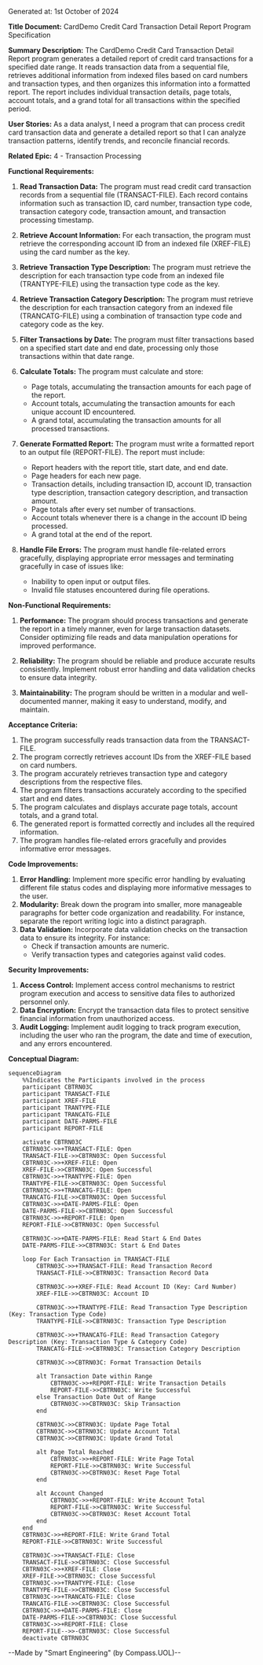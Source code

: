 Generated at: 1st October of 2024

**Title Document:** CardDemo Credit Card Transaction Detail Report Program Specification

**Summary Description:** The CardDemo Credit Card Transaction Detail Report program generates a detailed report of credit card transactions for a specified date range. It reads transaction data from a sequential file, retrieves additional information from indexed files based on card numbers and transaction types, and then organizes this information into a formatted report. The report includes individual transaction details, page totals, account totals, and a grand total for all transactions within the specified period.

**User Stories:** As a data analyst, I need a program that can process credit card transaction data and generate a detailed report so that I can analyze transaction patterns, identify trends, and reconcile financial records.

**Related Epic:** 4 - Transaction Processing

**Functional Requirements:**

1.  **Read Transaction Data:** The program must read credit card transaction records from a sequential file (TRANSACT-FILE). Each record contains information such as transaction ID, card number, transaction type code, transaction category code, transaction amount, and transaction processing timestamp. 

2.  **Retrieve Account Information:** For each transaction, the program must retrieve the corresponding account ID from an indexed file (XREF-FILE) using the card number as the key. 

3.  **Retrieve Transaction Type Description:** The program must retrieve the description for each transaction type code from an indexed file (TRANTYPE-FILE) using the transaction type code as the key.

4.  **Retrieve Transaction Category Description:** The program must retrieve the description for each transaction category from an indexed file (TRANCATG-FILE) using a combination of transaction type code and category code as the key.

5.  **Filter Transactions by Date:** The program must filter transactions based on a specified start date and end date, processing only those transactions within that date range.

6.  **Calculate Totals:** The program must calculate and store:
    *   Page totals, accumulating the transaction amounts for each page of the report.
    *   Account totals, accumulating the transaction amounts for each unique account ID encountered.
    *   A grand total, accumulating the transaction amounts for all processed transactions.

7.  **Generate Formatted Report:** The program must write a formatted report to an output file (REPORT-FILE). The report must include:
    *   Report headers with the report title, start date, and end date.
    *   Page headers for each new page.
    *   Transaction details, including transaction ID, account ID, transaction type description, transaction category description, and transaction amount.
    *   Page totals after every set number of transactions.
    *   Account totals whenever there is a change in the account ID being processed.
    *   A grand total at the end of the report.

8.  **Handle File Errors:** The program must handle file-related errors gracefully, displaying appropriate error messages and terminating gracefully in case of issues like:
    *   Inability to open input or output files.
    *   Invalid file statuses encountered during file operations. 

**Non-Functional Requirements:**

1.  **Performance:** The program should process transactions and generate the report in a timely manner, even for large transaction datasets. Consider optimizing file reads and data manipulation operations for improved performance.

2.  **Reliability:** The program should be reliable and produce accurate results consistently. Implement robust error handling and data validation checks to ensure data integrity.

3.  **Maintainability:** The program should be written in a modular and well-documented manner, making it easy to understand, modify, and maintain.

**Acceptance Criteria:**

1.  The program successfully reads transaction data from the TRANSACT-FILE.
2.  The program correctly retrieves account IDs from the XREF-FILE based on card numbers.
3.  The program accurately retrieves transaction type and category descriptions from the respective files.
4.  The program filters transactions accurately according to the specified start and end dates.
5.  The program calculates and displays accurate page totals, account totals, and a grand total.
6.  The generated report is formatted correctly and includes all the required information.
7.  The program handles file-related errors gracefully and provides informative error messages. 

**Code Improvements:**

1.  **Error Handling:** Implement more specific error handling by evaluating different file status codes and displaying more informative messages to the user.
2.  **Modularity:** Break down the program into smaller, more manageable paragraphs for better code organization and readability. For instance, separate the report writing logic into a distinct paragraph.
3.  **Data Validation:** Incorporate data validation checks on the transaction data to ensure its integrity. For instance:
    *   Check if transaction amounts are numeric.
    *   Verify transaction types and categories against valid codes.

**Security Improvements:**

1.  **Access Control:** Implement access control mechanisms to restrict program execution and access to sensitive data files to authorized personnel only.
2.  **Data Encryption:** Encrypt the transaction data files to protect sensitive financial information from unauthorized access. 
3.  **Audit Logging:** Implement audit logging to track program execution, including the user who ran the program, the date and time of execution, and any errors encountered. 

**Conceptual Diagram:**

```mermaid
sequenceDiagram
    %%Indicates the Participants involved in the process
    participant CBTRN03C
    participant TRANSACT-FILE
    participant XREF-FILE
    participant TRANTYPE-FILE
    participant TRANCATG-FILE
    participant DATE-PARMS-FILE
    participant REPORT-FILE

    activate CBTRN03C
    CBTRN03C->>+TRANSACT-FILE: Open
    TRANSACT-FILE->>CBTRN03C: Open Successful
    CBTRN03C->>+XREF-FILE: Open
    XREF-FILE->>CBTRN03C: Open Successful
    CBTRN03C->>+TRANTYPE-FILE: Open
    TRANTYPE-FILE->>CBTRN03C: Open Successful
    CBTRN03C->>+TRANCATG-FILE: Open
    TRANCATG-FILE->>CBTRN03C: Open Successful
    CBTRN03C->>+DATE-PARMS-FILE: Open
    DATE-PARMS-FILE->>CBTRN03C: Open Successful
    CBTRN03C->>+REPORT-FILE: Open
    REPORT-FILE->>CBTRN03C: Open Successful

    CBTRN03C->>+DATE-PARMS-FILE: Read Start & End Dates
    DATE-PARMS-FILE->>CBTRN03C: Start & End Dates

    loop For Each Transaction in TRANSACT-FILE
        CBTRN03C->>+TRANSACT-FILE: Read Transaction Record
        TRANSACT-FILE->>CBTRN03C: Transaction Record Data
        
        CBTRN03C->>+XREF-FILE: Read Account ID (Key: Card Number)
        XREF-FILE->>CBTRN03C: Account ID

        CBTRN03C->>+TRANTYPE-FILE: Read Transaction Type Description (Key: Transaction Type Code)
        TRANTYPE-FILE->>CBTRN03C: Transaction Type Description

        CBTRN03C->>+TRANCATG-FILE: Read Transaction Category Description (Key: Transaction Type & Category Code)
        TRANCATG-FILE->>CBTRN03C: Transaction Category Description

        CBTRN03C->>CBTRN03C: Format Transaction Details

        alt Transaction Date within Range
            CBTRN03C->>+REPORT-FILE: Write Transaction Details
            REPORT-FILE->>CBTRN03C: Write Successful
        else Transaction Date Out of Range
            CBTRN03C->>CBTRN03C: Skip Transaction
        end

        CBTRN03C->>CBTRN03C: Update Page Total
        CBTRN03C->>CBTRN03C: Update Account Total
        CBTRN03C->>CBTRN03C: Update Grand Total

        alt Page Total Reached
            CBTRN03C->>+REPORT-FILE: Write Page Total
            REPORT-FILE->>CBTRN03C: Write Successful
            CBTRN03C->>CBTRN03C: Reset Page Total
        end

        alt Account Changed
            CBTRN03C->>+REPORT-FILE: Write Account Total
            REPORT-FILE->>CBTRN03C: Write Successful
            CBTRN03C->>CBTRN03C: Reset Account Total
        end
    end
    CBTRN03C->>+REPORT-FILE: Write Grand Total
    REPORT-FILE->>CBTRN03C: Write Successful
    
    CBTRN03C->>+TRANSACT-FILE: Close
    TRANSACT-FILE->>CBTRN03C: Close Successful
    CBTRN03C->>+XREF-FILE: Close
    XREF-FILE->>CBTRN03C: Close Successful
    CBTRN03C->>+TRANTYPE-FILE: Close
    TRANTYPE-FILE->>CBTRN03C: Close Successful
    CBTRN03C->>+TRANCATG-FILE: Close
    TRANCATG-FILE->>CBTRN03C: Close Successful
    CBTRN03C->>+DATE-PARMS-FILE: Close
    DATE-PARMS-FILE->>CBTRN03C: Close Successful
    CBTRN03C->>+REPORT-FILE: Close
    REPORT-FILE-->>-CBTRN03C: Close Successful
    deactivate CBTRN03C
```

--Made by "Smart Engineering" (by Compass.UOL)--